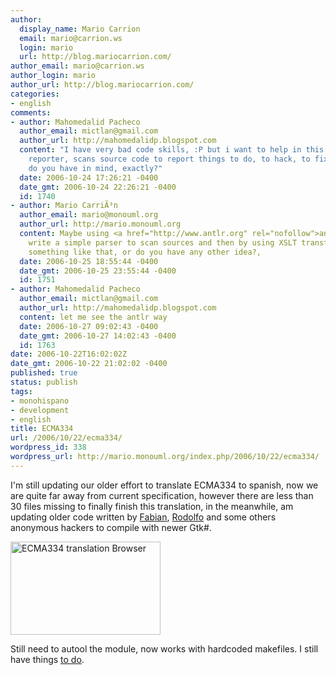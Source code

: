 ```yaml
---
author:
  display_name: Mario Carrion
  email: mario@carrion.ws
  login: mario
  url: http://blog.mariocarrion.com/
author_email: mario@carrion.ws
author_login: mario
author_url: http://blog.mariocarrion.com/
categories:
- english
comments:
- author: Mahomedalid Pacheco
  author_email: mictlan@gmail.com
  author_url: http://mahomedalidp.blogspot.com
  content: "I have very bad code skills, :P but i want to help in this:\r\n\r\n\"TODO/FIXME/XXX/HACK
    reporter, scans source code to report things to do, to hack, to fix, etc.\"\r\n\r\nWhat
    do you have in mind, exactly?"
  date: 2006-10-24 17:26:21 -0400
  date_gmt: 2006-10-24 22:26:21 -0400
  id: 1740
- author: Mario CarriÃ³n
  author_email: mario@monouml.org
  author_url: http://mario.monouml.org
  content: Maybe using <a href="http://www.antlr.org" rel="nofollow">antlr</a> to
    write a simple parser to scan sources and then by using XSLT transform it to HTML,
    something like that, or do you have any other idea?,
  date: 2006-10-25 18:55:44 -0400
  date_gmt: 2006-10-25 23:55:44 -0400
  id: 1751
- author: Mahomedalid Pacheco
  author_email: mictlan@gmail.com
  author_url: http://mahomedalidp.blogspot.com
  content: let me see the antlr way
  date: 2006-10-27 09:02:43 -0400
  date_gmt: 2006-10-27 14:02:43 -0400
  id: 1763
date: 2006-10-22T16:02:02Z
date_gmt: 2006-10-22 21:02:02 -0400
published: true
status: publish
tags:
- monohispano
- development
- english
title: ECMA334
url: /2006/10/22/ecma334/
wordpress_id: 338
wordpress_url: http://mario.monouml.org/index.php/2006/10/22/ecma334/
---
```


<p>I'm still updating our older effort to translate ECMA334 to spanish, now we are quite far away from current specification, however there are less than 30 files missing to finally finish this translation, in the meanwhile, am updating older code written by <a href="http://fseoane.net">Fabian</a>, <a href="http://rodolfocampero.blogspot.com">Rodolfo</a> and some others anonymous hackers to compile with newer Gtk#. </p>
<p><a href="http://www.flickr.com/photos/mariocarrion/276566276/" title="Photo Sharing"><img src="http://static.flickr.com/89/276566276_0887795f57_m.jpg" width="240" height="149" alt="ECMA334 translation Browser" /></a></p>
<p>Still need to autool the module, now works with hardcoded makefiles. I still have things <a href="http://mario.monouml.org/index.php/applications-todo/">to do</a>.</p>
